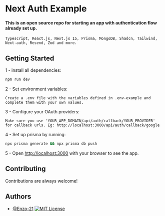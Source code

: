 # Next Auth Example

#### This is an open source repo for starting an app with authentication flow already set up. 

`Typescript, React.js, Next.js 15, Prisma, MongoDB, Shadcn, Tailwind, Next-auth, Resend, Zod and more.`

## Getting Started

1 - install all dependencies:

```bash
npm run dev

```

2 - Set environment variables: 
    
    Create a .env file with the variables defined in .env-example and complete them with your own values.

3 - Configure your OAuth providers:

    Make sure you use 'YOUR_APP_DOMAIN/api/auth/callback/YOUR_PROVIDER' for callback urls. Eg: http://localhost:3000/api/auth/callback/google

4 - Set up prisma by running:

```bash
npx prisma generate && npx prisma db push

```

5 - Open [http://localhost:3000](http://localhost:3000) with your browser to see the app.

## Contributing

Contributions are always welcome! 

## Authors

- [@Enzo-21](https://github.com/Enzo-21)
[![MIT License](https://img.shields.io/badge/License-MIT-green.svg)](https://choosealicense.com/licenses/mit/)